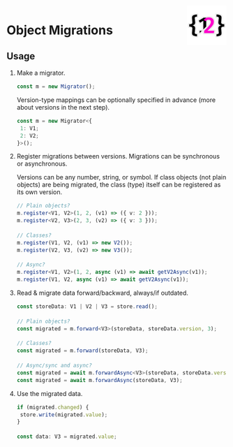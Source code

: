 <img src="../../assets/logo.svg" pack-src="./assets/logo.svg" height="90" align="right">

# Object Migrations

## Usage

1. Make a migrator.

   ```typescript
   const m = new Migrator();
   ```

   Version-type mappings can be optionally specified in advance (more about versions in the next
   step).

   ```typescript
   const m = new Migrator<{
   	1: V1;
   	2: V2;
   }>();
   ```

2. Register migrations between versions. Migrations can be synchronous or asynchronous.

   Versions can be any number, string, or symbol. If class objects (not plain objects) are being
   migrated, the class (type) itself can be registered as its own version.

   ```typescript
   // Plain objects?
   m.register<V1, V2>(1, 2, (v1) => ({ v: 2 }));
   m.register<V2, V3>(2, 3, (v2) => ({ v: 3 }));

   // Classes?
   m.register(V1, V2, (v1) => new V2());
   m.register(V2, V3, (v2) => new V3());

   // Async?
   m.register<V1, V2>(1, 2, async (v1) => await getV2Async(v1));
   m.register(V1, V2, async (v1) => await getV2Async(v1));
   ```

3. Read & migrate data forward/backward, always/if outdated.

   ```typescript
   const storeData: V1 | V2 | V3 = store.read();

   // Plain objects?
   const migrated = m.forward<V3>(storeData, storeData.version, 3);

   // Classes?
   const migrated = m.forward(storeData, V3);

   // Async/sync and async?
   const migrated = await m.forwardAsync<V3>(storeData, storeData.version, 3);
   const migrated = await m.forwardAsync(storeData, V3);
   ```

4. Use the migrated data.

   ```typescript
   if (migrated.changed) {
   	store.write(migrated.value);
   }

   const data: V3 = migrated.value;
   ```
